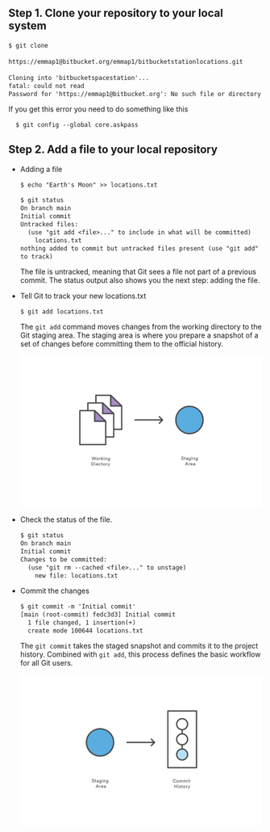 ## Step 1. Clone your repository to your local system
````Shell
$ git clone

https://emmap1@bitbucket.org/emmap1/bitbucketstationlocations.git 

Cloning into 'bitbucketspacestation'...
fatal: could not read
Password for 'https://emmap1@bitbucket.org': No such file or directory
````

If you get this error you need to do something like this 
````Shell
  $ git config --global core.askpass
````

## Step 2. Add a file to your local repository  
- Adding a file
    ````Shell
    $ echo "Earth's Moon" >> locations.txt
    ````
    ````Shell
    $ git status 
    On branch main
    Initial commit
    Untracked files:
      (use "git add <file>..." to include in what will be committed)
        locations.txt
    nothing added to commit but untracked files present (use "git add" to track)
    ````

    The file is untracked, meaning that Git sees a file not part of a previous commit. The status output also shows you the next step: adding the file.


- Tell Git to track your new locations.txt 
    ````Shell
    $ git add locations.txt
    ````
    The `git add` command moves changes from the working directory to the Git staging area. The staging area is where you prepare a snapshot of a set of changes before committing them to the official history.

    ![Image](/BitBucket/Images/1/1.svg)

- Check the status of the file.
    ````Shell
    $ git status 
    On branch main
    Initial commit
    Changes to be committed:
      (use "git rm --cached <file>..." to unstage)
        new file: locations.txt
    ````
- Commit the changes
    ````Shell
    $ git commit -m 'Initial commit' 
    [main (root-commit) fedc3d3] Initial commit
      1 file changed, 1 insertion(+)
      create mode 100644 locations.txt
    ````
    The `git commit` takes the staged snapshot and commits it to the project history. Combined with `git add`, this process defines the basic workflow for all Git users.

    ![Image](/BitBucket/Images/1/2.svg)